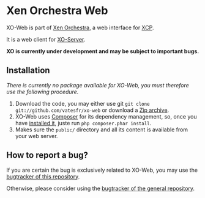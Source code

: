 # Xen Orchestra Web

XO-Web is part of [Xen Orchestra](https://github.com/vatesfr/xo), a web interface for [XCP](https://en.wikipedia.org/wiki/Xen_Cloud_Platform).

It is a web client for [XO-Server](https://github.com/vatesfr/xo-server).

__XO is currently under development and may be subject to important bugs.__

## Installation

_There is currently no package available for XO-Web, you must therefore use the following procedure._

1. Download the code, you may either use git `git clone git://github.com/vatesfr/xo-web` or download a [Zip archive](https://github.com/vatesfr/xo-web/archive/master.zip).
2. XO-Web uses [Composer](https://getcomposer.org) for its dependency management, so, once you have [installed it](https://getcomposer.org/download/), juste run `php composer.phar install`.
3. Makes sure the `public/` directory and all its content is available from your web server.

## How to report a bug?

If you are certain the bug is exclusively related to XO-Web, you may use the [bugtracker of this repository](https://github.com/vatesfr/xo-web/issues).

Otherwise, please consider using the [bugtracker of the general repository](https://github.com/vatesfr/xo/issues).
